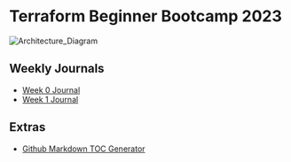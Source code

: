 # Terraform Beginner Bootcamp 2023

![Architecture_Diagram](https://github.com/orangebadger/terraform-beginner-bootcamp-2023/assets/124336661/3dfc06ab-394e-4f5f-bb1a-4f926cf39665)

## Weekly Journals
- [Week 0 Journal](journal/week0.md)
- [Week 1 Journal](journal/week1.md)

## Extras
- [Github Markdown TOC Generator](https://ecotrust-canada.github.io/markdown-toc/)

